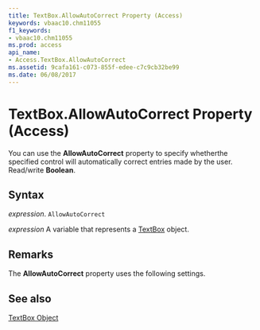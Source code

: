 ```yaml
---
title: TextBox.AllowAutoCorrect Property (Access)
keywords: vbaac10.chm11055
f1_keywords:
- vbaac10.chm11055
ms.prod: access
api_name:
- Access.TextBox.AllowAutoCorrect
ms.assetid: 9cafa161-c073-855f-edee-c7c9cb32be99
ms.date: 06/08/2017
---
```



# TextBox.AllowAutoCorrect Property (Access)

You can use the  **AllowAutoCorrect** property to specify whetherthe specified control will automatically correct entries made by the user. Read/write **Boolean**.


## Syntax

 _expression_. `AllowAutoCorrect`

 _expression_ A variable that represents a [TextBox](./Access.TextBox.md) object.


## Remarks

The  **AllowAutoCorrect** property uses the following settings.


## See also


[TextBox Object](Access.TextBox.md)

